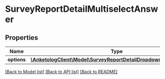 # SurveyReportDetailMultiselectAnswer

## Properties
Name | Type | Description | Notes
------------ | ------------- | ------------- | -------------
**options** | [**\AnketologClient\Model\SurveyReportDetailDropdownAnswerOptions[]**](SurveyReportDetailDropdownAnswerOptions.md) |  | 

[[Back to Model list]](../README.md#documentation-for-models) [[Back to API list]](../README.md#documentation-for-api-endpoints) [[Back to README]](../README.md)



